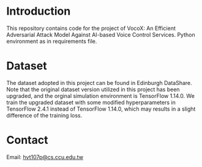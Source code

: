 
# Introduction
This repository contains code for the project of VocoX: An Efficient Adversarial Attack Model Against AI-based Voice Control Services. Python environment  as in requirements file.

# Dataset
The dataset adopted in this project can be found in Edinburgh DataShare. Note that the original dataset version utilized in this project has been upgraded, and the orginal simulation environment is TensorFlow 1.14.0. We train the upgraded dataset with some modified hyperparameters in TensorFlow 2.4.1 instead of TensorFlow 1.14.0, which may results in a slight difference of the training loss.

# Contact
Email: hvt107p@cs.ccu.edu.tw
